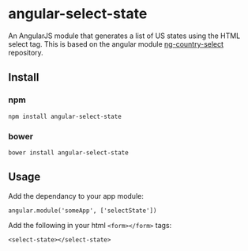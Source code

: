 # angular-select-state
An AngularJS module that generates a list of US states using the HTML select tag. This is based on the angular module [ng-country-select](https://github.com/navinpeiris/ng-country-select.git) repository.
## Install
### npm
```
npm install angular-select-state
```
### bower
```
bower install angular-select-state
```
## Usage
Add the dependancy to your app module:
```
angular.module('someApp', ['selectState'])
```

Add the following in your html `<form></form>` tags:
```
<select-state></select-state>
```
